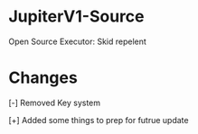 # JupiterV1-Source

Open Source Executor: Skid repelent


# Changes
[-] Removed Key system

[+] Added some things to prep for futrue update
